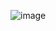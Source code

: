 
![image](https://user-images.githubusercontent.com/106614070/224590817-369d0468-4059-457b-b079-26dd518c4fe7.png)
